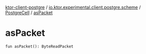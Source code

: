 [ktor-client-postgre](../../index.md) / [io.ktor.experimental.client.postgre.scheme](../index.md) / [PostgreCell](index.md) / [asPacket](./as-packet.md)

# asPacket

`fun asPacket(): ByteReadPacket`